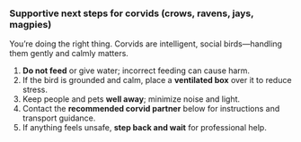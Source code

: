 ### Supportive next steps for corvids (crows, ravens, jays, magpies)

You’re doing the right thing. Corvids are intelligent, social birds—handling them gently and calmly matters.

1) **Do not feed** or give water; incorrect feeding can cause harm.  
2) If the bird is grounded and calm, place a **ventilated box** over it to reduce stress.  
3) Keep people and pets **well away**; minimize noise and light.  
4) Contact the **recommended corvid partner** below for instructions and transport guidance.  
5) If anything feels unsafe, **step back and wait** for professional help.
